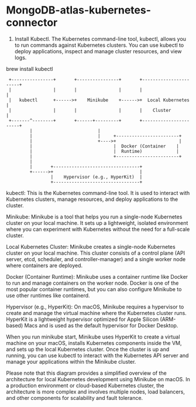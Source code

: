 # MongoDB-atlas-kubernetes-connector
1. Install Kubectl.  The Kubernetes command-line tool, kubectl, allows you to run commands against Kubernetes clusters. You can use kubectl to deploy applications, inspect and manage cluster resources, and view logs.

   
brew install kubectl
```
 +----------------+       +----------------+       +-----------------------+
 |                |       |                |       |                       |
 |   kubectl      +------>+    Minikube    +------>+  Local Kubernetes     |
 |                |       |                |       |    Cluster            |
 +-------^--------+       +------+---------+       +-----------------------+
         |                         |
         |                         |     +------------------------+
         |                         +---->+                        |
         |                               |  Docker (Container    |
         |                               |  Runtime)             |
         |                               +------------------------+
         |
         |       +---------------------------------+
         +------>+                                 |
                 |    Hypervisor (e.g., HyperKit)  |
                 +---------------------------------+

```




kubectl: This is the Kubernetes command-line tool. It is used to interact with Kubernetes clusters, manage resources, and deploy applications to the cluster.

Minikube: Minikube is a tool that helps you run a single-node Kubernetes cluster on your local machine. It sets up a lightweight, isolated environment where you can experiment with Kubernetes without the need for a full-scale cluster.

Local Kubernetes Cluster: Minikube creates a single-node Kubernetes cluster on your local machine. This cluster consists of a control plane (API server, etcd, scheduler, and controller-manager) and a single worker node where containers are deployed.

Docker (Container Runtime): Minikube uses a container runtime like Docker to run and manage containers on the worker node. Docker is one of the most popular container runtimes, but you can also configure Minikube to use other runtimes like containerd.

Hypervisor (e.g., HyperKit): On macOS, Minikube requires a hypervisor to create and manage the virtual machine where the Kubernetes cluster runs. HyperKit is a lightweight hypervisor optimized for Apple Silicon (ARM-based) Macs and is used as the default hypervisor for Docker Desktop.

When you run minikube start, Minikube uses HyperKit to create a virtual machine on your macOS, installs Kubernetes components inside the VM, and sets up the local Kubernetes cluster. Once the cluster is up and running, you can use kubectl to interact with the Kubernetes API server and manage your applications within the Minikube cluster.

Please note that this diagram provides a simplified overview of the architecture for local Kubernetes development using Minikube on macOS. In a production environment or cloud-based Kubernetes cluster, the architecture is more complex and involves multiple nodes, load balancers, and other components for scalability and fault tolerance.
